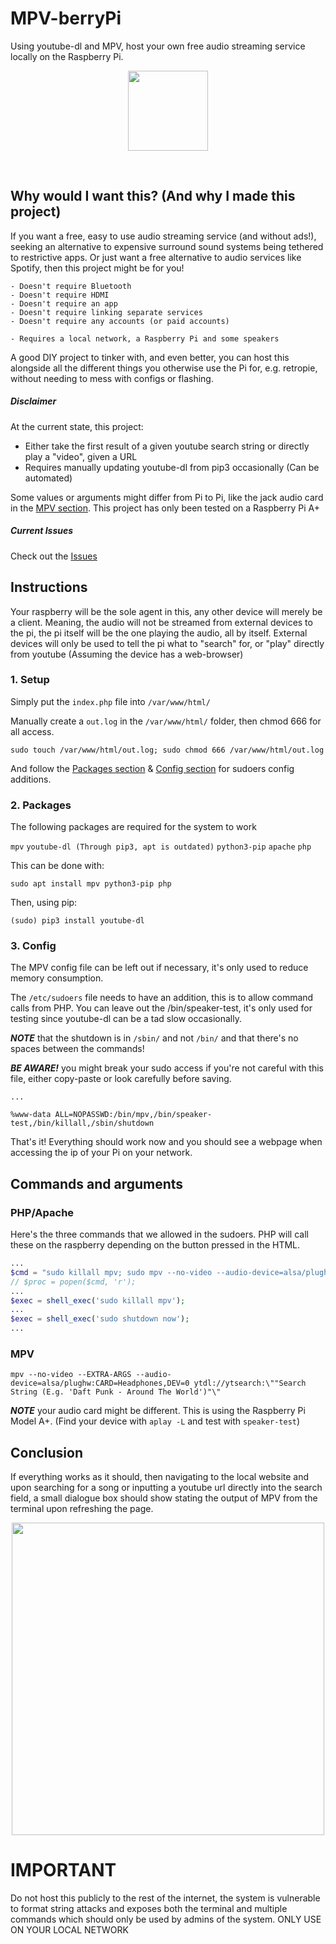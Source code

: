 # MPV-berryPi
Using youtube-dl and MPV, host your own free audio streaming service locally on the Raspberry Pi.
<p align="center">
  <img width="128" src="https://user-images.githubusercontent.com/14123880/181585837-949ee72f-4dc1-45e8-84cb-100bd03bd131.png">
</p>
<br>

## Why would I want this? (And why I made this project)
If you want a free, easy to use audio streaming service (and without ads!), seeking an alternative to expensive surround sound systems being tethered to restrictive apps. Or just want a free alternative to audio services like Spotify, then this project might be for you!

```
- Doesn't require Bluetooth
- Doesn't require HDMI
- Doesn't require an app
- Doesn't require linking separate services
- Doesn't require any accounts (or paid accounts)
```
```
- Requires a local network, a Raspberry Pi and some speakers
```

A good DIY project to tinker with, and even better, you can host this alongside all the different things you otherwise use the Pi for, e.g. retropie, without needing to mess with configs or flashing.

##### Disclaimer
At the current state, this project:
* Either take the first result of a given youtube search string or directly play a "video", given a URL
* Requires manually updating youtube-dl from pip3 occasionally (Can be automated)

Some values or arguments might differ from Pi to Pi, like the jack audio card in the [MPV section](#mpv). This project has only been tested on a Raspberry Pi A+

##### Current Issues
Check out the [Issues](https://github.com/DefaultV/mpvberrypi/issues)

## Instructions
Your raspberry will be the sole agent in this, any other device will merely be a client. Meaning, the audio will not be streamed from external devices to the pi, the pi itself will be the one playing the audio, all by itself. External devices will only be used to tell the pi what to "search" for, or "play" directly from youtube (Assuming the device has a web-browser)

### 1. Setup
Simply put the ```index.php``` file into ```/var/www/html/```

Manually create a ```out.log``` in the ```/var/www/html/``` folder, then chmod 666 for all access.

```
sudo touch /var/www/html/out.log; sudo chmod 666 /var/www/html/out.log
```

And follow the [Packages section](#packages) & [Config section](#config) for sudoers config additions.

<a name="packages"></a>
### 2. Packages
The following packages are required for the system to work

```mpv```
```youtube-dl (Through pip3, apt is outdated)```
```python3-pip```
```apache```
```php```

This can be done with:

```
sudo apt install mpv python3-pip php
```

Then, using pip:

```
(sudo) pip3 install youtube-dl
```

<a name="config"></a>
### 3. Config
The MPV config file can be left out if necessary, it's only used to reduce memory consumption.

The `/etc/sudoers` file needs to have an addition, this is to allow command calls from PHP. You can leave out the /bin/speaker-test, it's only used for testing since youtube-dl can be a tad slow occasionally. 

***NOTE*** that the shutdown is in ```/sbin/``` and not ```/bin/``` and that there's no spaces between the commands!

***BE AWARE!*** you might break your sudo access if you're not careful with this file, either copy-paste or look carefully before saving.

```
...

%www-data ALL=NOPASSWD:/bin/mpv,/bin/speaker-test,/bin/killall,/sbin/shutdown
```

That's it! Everything should work now and you should see a webpage when accessing the ip of your Pi on your network.

## Commands and arguments

### PHP/Apache
Here's the three commands that we allowed in the sudoers. PHP will call these on the raspberry depending on the button pressed in the HTML.

```php
...
$cmd = "sudo killall mpv; sudo mpv --no-video --audio-device=alsa/plughw:CARD=Headphones,DEV=0 ytdl://ytsearch:\"".$_POST["query"]."\" & disown;";
// $proc = popen($cmd, 'r');
...
$exec = shell_exec('sudo killall mpv');
...
$exec = shell_exec('sudo shutdown now');
...
```
<a name="mpv"></a>
### MPV
```
mpv --no-video --EXTRA-ARGS --audio-device=alsa/plughw:CARD=Headphones,DEV=0 ytdl://ytsearch:\""Search String (E.g. 'Daft Punk - Around The World')"\"
```
***NOTE*** your audio card might be different. This is using the Raspberry Pi Model A+. (Find your device with ```aplay -L``` and test with ```speaker-test```)


## Conclusion
If everything works as it should, then navigating to the local website and upon searching for a song or inputting a youtube url directly into the search field, a small dialogue box should show stating the output of MPV from the terminal upon refreshing the page.

<p align="center">
  <img width="500" src="https://user-images.githubusercontent.com/14123880/181741565-3d05e8f3-d303-41b6-87c8-01933f1ba699.png">
</p>


# IMPORTANT
Do not host this publicly to the rest of the internet, the system is vulnerable to format string attacks and exposes both the terminal and multiple commands which should only be used by admins of the system. ONLY USE ON YOUR LOCAL NETWORK
